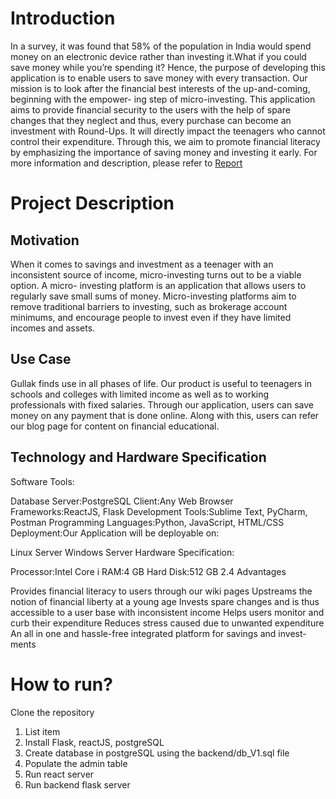 # Introduction
In a survey, it was found that 58% of the population in India would spend money
on an electronic device rather than investing it.What if you could save money
while you’re spending it? Hence, the purpose of developing this application is to
enable users to save money with every transaction. Our mission is to look after
the financial best interests of the up-and-coming, beginning with the empower-
ing step of micro-investing. This application aims to provide financial security
to the users with the help of spare changes that they neglect and thus, every
purchase can become an investment with Round-Ups. It will directly impact
the teenagers who cannot control their expenditure. Through this, we aim to
promote financial literacy by emphasizing the importance of saving money and
investing it early.
For more information and description, please refer to [Report](https://drive.google.com/file/d/1voRmzSLMLyNE3mH69m7NHZmBEvcQIpoZ/view?usp=sharing)

# Project Description
## Motivation
When it comes to savings and investment as a teenager with an inconsistent
source of income, micro-investing turns out to be a viable option. A micro-
investing platform is an application that allows users to regularly save small
sums of money. Micro-investing platforms aim to remove traditional barriers to
investing, such as brokerage account minimums, and encourage people to invest
even if they have limited incomes and assets.

## Use Case

Gullak finds use in all phases of life. Our product is useful to teenagers in schools
and colleges with limited income as well as to working professionals with fixed
salaries. Through our application, users can save money on any payment that
is done online. Along with this, users can refer our blog page for content on
financial educational.

## Technology and Hardware Specification

Software Tools:

Database Server:PostgreSQL
Client:Any Web Browser
Frameworks:ReactJS, Flask
Development Tools:Sublime Text, PyCharm, Postman
Programming Languages:Python, JavaScript, HTML/CSS
Deployment:Our Application will be deployable on:

Linux Server
Windows Server
Hardware Specification:

Processor:Intel Core i
RAM:4 GB
Hard Disk:512 GB
2.4 Advantages

Provides financial literacy to users through our wiki pages
Upstreams the notion of financial liberty at a young age
Invests spare changes and is thus accessible to a user base with inconsistent
income
Helps users monitor and curb their expenditure
Reduces stress caused due to unwanted expenditure
An all in one and hassle-free integrated platform for savings and invest-
ments

# How to run?

Clone the repository

 1. List item
 2. Install Flask, reactJS, postgreSQL
 3. Create database in postgreSQL using the backend/db_V1.sql file
 4. Populate the admin table
 5. Run react server
 6. Run backend flask server
